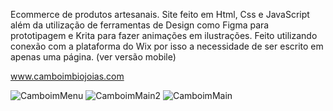Ecommerce de produtos artesanais. Site feito em Html, Css e JavaScript além da utilização de ferramentas de Design como Figma para prototipagem e Krita para fazer animações em ilustrações. Feito utilizando conexão com a plataforma do Wix por isso a necessidade de ser escrito em apenas uma página. (ver versão mobile)

www.camboimbiojoias.com



![CamboimMenu](https://github.com/GustavoPizente/camboim-biojoias/assets/163063349/b9f4bd2c-048d-458a-974c-e03348a3451b)
![CamboimMain2](https://github.com/GustavoPizente/camboim-biojoias/assets/163063349/6a3acff7-a829-475a-92d2-4adeb461807a)
![CamboimMain](https://github.com/GustavoPizente/camboim-biojoias/assets/163063349/ef436872-2d97-4717-b810-edf63bb2ca80)
